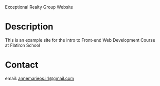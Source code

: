 Exceptional Realty Group Website


# Description

This is an example site for the intro to Front-end Web Development Course at Flatiron School

# Contact

email: annemarieos.irl@gmail.com
